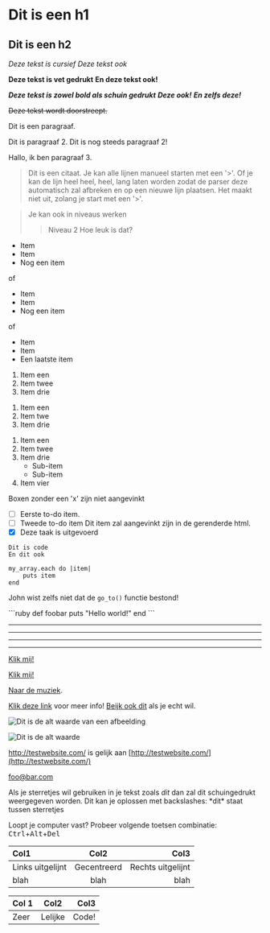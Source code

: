 
<!-- Markdown erft over van HTML, dus ieder HTML bestand is een geldig Markdown
bestand. Dit betekend ook dat html elementen gebruikt kunnen worden in Markdown
zoals het commentaar element. Echter, als je een html element maakt in een Markdown 
document kan je geen markdown gebruiken voor de waarde van dat element. -->

<!-- Markdown varieert ook van implementatie tot implementatie en per parser. Deze
tutorial zal de universele functies van Markdown -->

<!-- Headers -->
<!-- Je kan de HTML elementen <h1> tot <h6> gemakkelijk maken door voor de titel
een aantal hashes (#) te plaatsen gelijk aan het level van de header.
# Dit is een <h1>
## Dit is een <h2>
### Dit is een <h3>
#### Dit is een <h4>
##### Dit is een <h5>
###### Dit is een <h6>

<!-- Markdown heeft ook een alternatieve manier om h1 en h2 te maken -->
Dit is een h1
=============

Dit is een h2
-------------

<!-- Simpele tekst stijlen -->
<!-- Tekst kan heel gemakelijk gestyled worden cursief of bold met markdown -->

*Deze tekst is cursief*
_Deze tekst ook_

**Deze tekst is vet gedrukt**
__En deze tekst ook!__

***Deze tekst is zowel bold als schuin gedrukt***
**_Deze ook!_**
*__En zelfs deze!__*

<!-- In de github versie van markdown, die gebruikt wordt om markdown te renderen
op GitHub, is er ook doorstrepen -->

~~Deze tekst wordt doorstreept.~~

<!-- Paragrafen worden onderscheiden door een of meerdere lege lijnen -->

Dit is een paragraaf. 

Dit is paragraaf 2.
Dit is nog steeds paragraaf 2!


Hallo, ik ben paragraaf 3.

<!-- Citaten zijn gemakkelijk te maken met het '>' karakter. -->

> Dit is een citaat. Je kan alle lijnen manueel starten met een '>'.
> Of je kan de lijn heel heel, heel, lang laten worden zodat de parser deze automatisch zal afbreken en op een nieuwe lijn plaatsen.
> Het maakt niet uit, zolang je start met een '>'.

> Je kan ook in niveaus werken
>> Niveau 2
> Hoe leuk is dat?

<!-- Lijsten -->
<!-- Niet geordende lijsten kunnen gemaakt worden met sterretjes, plussen of streepjes -->

* Item
* Item
* Nog een item

of

+ Item
+ Item
+ Nog een item

of

- Item
- Item
- Een laatste item

<!-- Geordende lijsten kunnen gemaakt wroden met cijfers -->

1. Item een
2. Item twee
3. Item drie

<!-- Het getal moet zelfs niet overeen komen met het item in de lijst, markdown zal
automatisch de nummers aanpassen -->

1. Item een
1. Item twe
1. Item drie
<!-- (De output is gelijk aan de vorige lijst) -->

<!-- Je kan ook gebruik maken van sub lijsten -->

1. Item een
2. Item twee
3. Item drie
    * Sub-item
    * Sub-item
4. Item vier

<!-- Er zijn zelfs todo lijsten. Dit genereert HTML checkboxen. -->

Boxen zonder een 'x' zijn niet aangevinkt
- [ ] Eerste to-do item.
- [ ] Tweede to-do item
Dit item zal aangevinkt zijn in de gerenderde html.
- [x] Deze taak is uitgevoerd

<!-- Code blokken -->
<!-- Een code block kan aangeduid worden door vier spaties of een tab -->

    Dit is code
    En dit ook

<!-- Extra tabs kunnen gebruikt worden om tabs in de code aan te geven -->

    my_array.each do |item|
        puts item
    end

<!-- Inline code kan aangeduid worden met ` -->

John wist zelfs niet dat de `go_to()` functie bestond!

<!-- In GitHub Markdown kan je een speciale syntax gebruiken die aangeeft welke
taal gebruikt wordt in het code blok. -->

\`\`\`ruby <!-- Wis de backslashes om dit te doen, juist ruby ! -->
def foobar
    puts "Hello world!"
end
\`\`\` <!-- Hier ook, geen backslashes, juist  -->

<!-- Voor bovenstaande tekst moet geen tab gebruikt worden. Plus, GitHub zal syntax
highlighting gebruiken voor deze specifieke taal. Hier, Ruby.

<!-- Horizontale lijn (<hr />) -->
<!-- Horizontale lijnen kunnen gemakkelijk toegevoegd worden door drie of meer
sterretjes, of streepjes te plaatsen -->

***
---
- - -
****************

<!-- Links -->
<!-- Een van de beste dingen in Markdown is hoe simpel het is om links te maken.
plaats de tekst om weer te geven tussen [ en ] gevolgd door de link tussen ( en ) -->

[Klik mij!](http://test.com/)

<!-- Een titel kan ook toegevoegd worden aan de link met aanhalingstekens -->

[Klik mij!](http://test.com/ "Titel voor de link")

<!-- Relative paden werken ook -->

[Naar de muziek](/music/).

<!-- Links kunnen ook gelegd worden met referenties -->

[Klik deze link][link1] voor meer info!
[Beijk ook dit][foobar] als je echt wil.

[link1]: http://test.com/ "Cool!"
[foobar]: http://foobar.biz/ "Tof!"


<!-- Afbeeldingen -->
<!-- Afbeeldingen worden toegevoegd op exact de zelfde manier als links maar met een 
uitroepteken aan het begin van de lijn. -->

![Dit is de alt waarde van een afbeelding](http://imgur.com/myimage.jpg "Optionele titel")

<!-- Referenties werkt ook zals bij links -->

![Dit is de alt waarde][myimage]

[myimage]: relative/urls/cool/image.jpg "als een titel nodig is, staat deze hier"

<!-- Varia -->
<!-- Auto-links -->

<http://testwebsite.com/> is gelijk aan
[http://testwebsite.com/](http://testwebsite.com/)

<!-- Auto-links for emails -->

<foo@bar.com>

<!-- Karakters escapen -->

Als je sterretjes wil gebruiken in je tekst zoals *dit* dan zal dit schuingedrukt weergegeven
worden.
Dit kan je oplossen met backslashes: \*dit\* staat tussen sterretjes

<!-- Toetsenbord toetsen -->
<!-- In GitHub Markdown, kan je <kbd> gebruiken om toetsenbord toetsen weer te geven -->

Loopt je computer vast? Probeer volgende toetsen combinatie:
<kbd>Ctrl</kbd>+<kbd>Alt</kbd>+<kbd>Del</kbd>

<!-- Tabellen -->
<!-- Tabellen zijn momenteel enkel beschikbaar in GitHub Markdown en zijn redelijk omslachtig.
Maar als je er echt wilt toevoegen: -->

| Col1             | Col2        | Col3              |
| :--------------- | :---------: | ----------------: |
| Links uitgelijnt | Gecentreerd | Rechts uitgelijnt |
| blah             | blah        | blah              |

<!-- of, Voor het zelfde resultaat -->

Col 1 | Col2 | Col3
:-- | :-: | --:
Zeer | Lelijke | Code!

<!-- The end! -->


